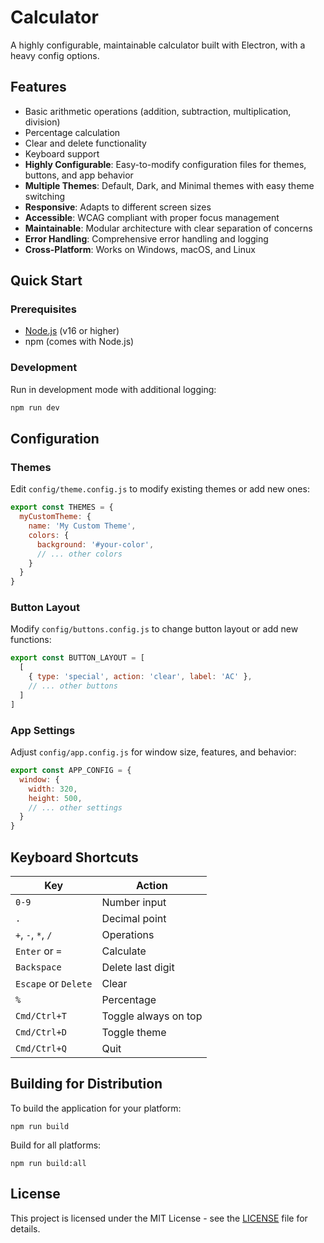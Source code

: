 # Calculator

A highly configurable, maintainable calculator built with Electron, with a heavy config options.

## Features

- Basic arithmetic operations (addition, subtraction, multiplication, division)
- Percentage calculation
- Clear and delete functionality
- Keyboard support
- **Highly Configurable**: Easy-to-modify configuration files for themes, buttons, and app behavior
- **Multiple Themes**: Default, Dark, and Minimal themes with easy theme switching
- **Responsive**: Adapts to different screen sizes
- **Accessible**: WCAG compliant with proper focus management
- **Maintainable**: Modular architecture with clear separation of concerns
- **Error Handling**: Comprehensive error handling and logging
- **Cross-Platform**: Works on Windows, macOS, and Linux

## Quick Start

### Prerequisites

- [Node.js](https://nodejs.org/) (v16 or higher)
- npm (comes with Node.js)

### Development

Run in development mode with additional logging:
```bash
npm run dev
```

## Configuration

### Themes

Edit `config/theme.config.js` to modify existing themes or add new ones:

```javascript
export const THEMES = {
  myCustomTheme: {
    name: 'My Custom Theme',
    colors: {
      background: '#your-color',
      // ... other colors
    }
  }
}
```

### Button Layout

Modify `config/buttons.config.js` to change button layout or add new functions:

```javascript
export const BUTTON_LAYOUT = [
  [
    { type: 'special', action: 'clear', label: 'AC' },
    // ... other buttons
  ]
]
```

### App Settings

Adjust `config/app.config.js` for window size, features, and behavior:

```javascript
export const APP_CONFIG = {
  window: {
    width: 320,
    height: 500,
    // ... other settings
  }
}
```

## Keyboard Shortcuts

| Key                  | Action               |
|----------------------|----------------------|
| `0-9`                | Number input         |
| `.`                  | Decimal point        |
| `+`, `-`, `*`, `/`   | Operations           |
| `Enter` or `=`       | Calculate            |
| `Backspace`          | Delete last digit    |
| `Escape` or `Delete` | Clear                |
| `%`                  | Percentage           |
| `Cmd/Ctrl+T`         | Toggle always on top |
| `Cmd/Ctrl+D`         | Toggle theme         |
| `Cmd/Ctrl+Q`         | Quit                 |

## Building for Distribution

To build the application for your platform:

```
npm run build
```

Build for all platforms:
```
npm run build:all
```

## License

This project is licensed under the MIT License - see the [LICENSE](LICENSE) file for details.
